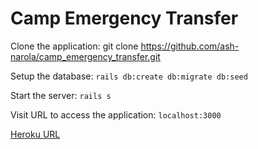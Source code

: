 # Camp Emergency Transfer

Clone the application: git clone https://github.com/ash-narola/camp_emergency_transfer.git

Setup the database: `rails db:create db:migrate db:seed`

Start the server: `rails s`

Visit URL to access the application: `localhost:3000`

[Heroku URL](https://camp-emergency-transfer.herokuapp.com/)
